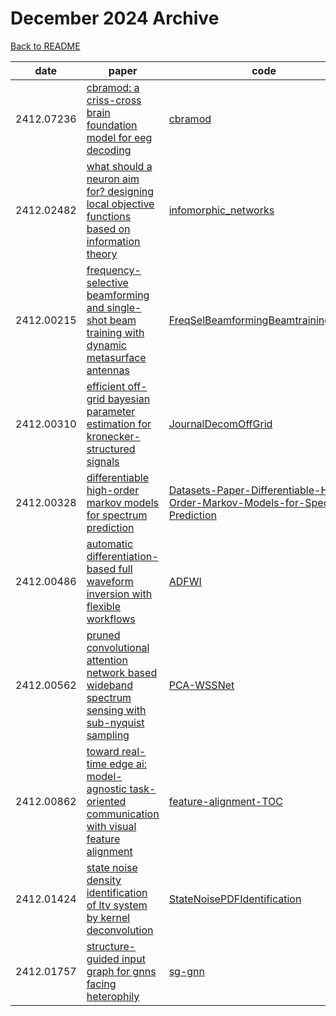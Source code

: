 # December 2024 Archive

[Back to README](../../README.md)

|date|paper|code|
|---|---|---|
|2412.07236|[cbramod: a criss-cross brain foundation model for eeg decoding](https://arxiv.org/abs/2412.07236)|[cbramod](https://github.com/wjq-learning/cbramod)|
|2412.02482|[what should a neuron aim for? designing local objective functions based on information theory](https://arxiv.org/abs/2412.02482)|[infomorphic_networks](https://github.com/priesemann-group/infomorphic_networks)|
|2412.00215|[frequency-selective beamforming and single-shot beam training with dynamic metasurface antennas](https://arxiv.org/abs/2412.00215)|[FreqSelBeamformingBeamtrainingDMAs](https://github.com/nvdeshpa/FreqSelBeamformingBeamtrainingDMAs)|
|2412.00310|[efficient off-grid bayesian parameter estimation for kronecker-structured signals](https://arxiv.org/abs/2412.00310)|[JournalDecomOffGrid](https://github.com/YanbinHe/JournalDecomOffGrid)|
|2412.00328|[differentiable high-order markov models for spectrum prediction](https://arxiv.org/abs/2412.00328)|[Datasets-Paper-Differentiable-High-Order-Markov-Models-for-Spectrum-Prediction](https://github.com/corlay-MERCE/Datasets-Paper-Differentiable-High-Order-Markov-Models-for-Spectrum-Prediction)|
|2412.00486|[automatic differentiation-based full waveform inversion with flexible workflows](https://arxiv.org/abs/2412.00486)|[ADFWI](https://github.com/liufeng2317/ADFWI)|
|2412.00562|[pruned convolutional attention network based wideband spectrum sensing with sub-nyquist sampling](https://arxiv.org/abs/2412.00562)|[PCA-WSSNet](https://github.com/AI4CogComm/PCA-WSSNet)|
|2412.00862|[toward real-time edge ai: model-agnostic task-oriented communication with visual feature alignment](https://arxiv.org/abs/2412.00862)|[feature-alignment-TOC](https://github.com/SongjieXie/feature-alignment-TOC)|
|2412.01424|[state noise density identification of ltv system by kernel deconvolution](https://arxiv.org/abs/2412.01424)|[StateNoisePDFIdentification](https://github.com/IDM-UWB/StateNoisePDFIdentification)|
|2412.01757|[structure-guided input graph for gnns facing heterophily](https://arxiv.org/abs/2412.01757)|[sg-gnn](https://github.com/vmtenorio/sg-gnn)|


